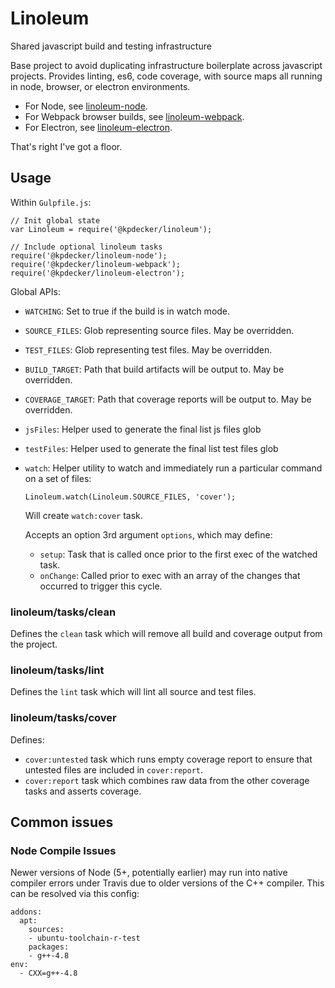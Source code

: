 # Linoleum

Shared javascript build and testing infrastructure

Base project to avoid duplicating infrastructure boilerplate across javascript projects. Provides linting, es6, code coverage, with source maps all running in node, browser, or electron environments.

- For Node, see [linoleum-node](https://github.com/kpdecker/linoleum-node).
- For Webpack browser builds, see [linoleum-webpack](https://github.com/kpdecker/linoleum-webpack).
- For Electron, see [linoleum-electron](https://github.com/kpdecker/linoleum-electron).

That's right I've got a floor.

## Usage

Within `Gulpfile.js`:

```
// Init global state
var Linoleum = require('@kpdecker/linoleum');

// Include optional linoleum tasks
require('@kpdecker/linoleum-node');
require('@kpdecker/linoleum-webpack');
require('@kpdecker/linoleum-electron');
```

Global APIs:

- `WATCHING`: Set to true if the build is in watch mode.
- `SOURCE_FILES`: Glob representing source files. May be overridden.
- `TEST_FILES`: Glob representing test files. May be overridden.
- `BUILD_TARGET`: Path that build artifacts will be output to. May be overridden.
- `COVERAGE_TARGET`: Path that coverage reports will be output to. May be overridden.
- `jsFiles`: Helper used to generate the final list js files glob
- `testFiles`: Helper used to generate the final list test files glob
- `watch`: Helper utility to watch and immediately run a particular command on a set of files:

  ```
  Linoleum.watch(Linoleum.SOURCE_FILES, 'cover');
  ```

  Will create `watch:cover` task.

  Accepts an option 3rd argument `options`, which may define:
  - `setup`: Task that is called once prior to the first exec of the watched task.
  - `onChange`: Called prior to exec with an array of the changes that occurred to trigger this cycle.

### linoleum/tasks/clean

Defines the `clean` task which will remove all build and coverage output from the project.

### linoleum/tasks/lint

Defines the `lint` task which will lint all source and test files.

### linoleum/tasks/cover

Defines:
- `cover:untested` task which runs empty coverage report to ensure that untested files are included in `cover:report`.
- `cover:report` task which combines raw data from the other coverage tasks and asserts coverage.

## Common issues
### Node Compile Issues

Newer versions of Node (5+, potentially earlier) may run into native compiler errors under Travis due to older versions of the C++ compiler. This can be resolved via this config:

```
addons:
  apt:
    sources:
    - ubuntu-toolchain-r-test
    packages:
    - g++-4.8
env:
  - CXX=g++-4.8
```
